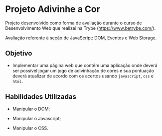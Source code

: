 # Projeto Adivinhe a Cor

Projeto desenvolvido como forma de avaliação durante o curso de Desenvolvimento Web que realizei na Trybe (https://www.betrybe.com/).

Avaliação referente à seção de JavaScript: DOM, Eventos e Web Storage.

## Objetivo

- Implementar uma página web que contém uma aplicação onde deverá ser possível jogar um jogo de adivinhação de cores e sua pontuação deverá atualizar de acordo com os acertos usando `javascript`, `css` e `html`.

## Habilidades Utilizadas

- Manipular o DOM;

- Manipular o Javascript;

- Manipular o CSS.
